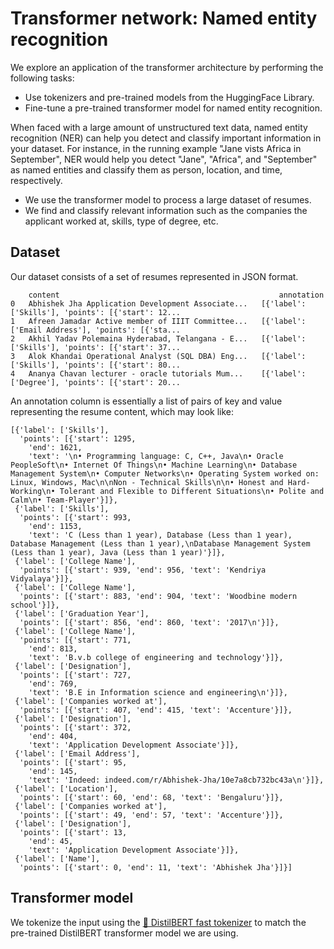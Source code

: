 # Transformer network: Named entity recognition

We explore an application of the transformer architecture by performing the following tasks:

* Use tokenizers and pre-trained models from the HuggingFace Library.
* Fine-tune a pre-trained transformer model for named entity recognition.

When faced with a large amount of unstructured text data, named entity recognition (NER) can help you detect and classify important information in your dataset. For instance, in the running example "Jane vists Africa in September", NER would help you detect "Jane", "Africa", and "September" as named entities and classify them as person, location, and time, respectively.

* We use the transformer model to process a large dataset of resumes.
* We find and classify relevant information such as the companies the applicant worked at, skills, type of degree, etc. 

## Dataset
Our dataset consists of a set of resumes represented in JSON format. 
```
	content	                                                annotation
0	Abhishek Jha Application Development Associate...	[{'label': ['Skills'], 'points': [{'start': 12...
1	Afreen Jamadar Active member of IIIT Committee...	[{'label': ['Email Address'], 'points': [{'sta...
2	Akhil Yadav Polemaina Hyderabad, Telangana - E...	[{'label': ['Skills'], 'points': [{'start': 37...
3	Alok Khandai Operational Analyst (SQL DBA) Eng...	[{'label': ['Skills'], 'points': [{'start': 80...
4	Ananya Chavan lecturer - oracle tutorials Mum...	[{'label': ['Degree'], 'points': [{'start': 20...
```
An annotation column is essentially a list of pairs of key and value representing the resume content, which may look like:
```
[{'label': ['Skills'],
  'points': [{'start': 1295,
    'end': 1621,
    'text': '\n• Programming language: C, C++, Java\n• Oracle PeopleSoft\n• Internet Of Things\n• Machine Learning\n• Database Management System\n• Computer Networks\n• Operating System worked on: Linux, Windows, Mac\n\nNon - Technical Skills\n\n• Honest and Hard-Working\n• Tolerant and Flexible to Different Situations\n• Polite and Calm\n• Team-Player'}]},
 {'label': ['Skills'],
  'points': [{'start': 993,
    'end': 1153,
    'text': 'C (Less than 1 year), Database (Less than 1 year), Database Management (Less than 1 year),\nDatabase Management System (Less than 1 year), Java (Less than 1 year)'}]},
 {'label': ['College Name'],
  'points': [{'start': 939, 'end': 956, 'text': 'Kendriya Vidyalaya'}]},
 {'label': ['College Name'],
  'points': [{'start': 883, 'end': 904, 'text': 'Woodbine modern school'}]},
 {'label': ['Graduation Year'],
  'points': [{'start': 856, 'end': 860, 'text': '2017\n'}]},
 {'label': ['College Name'],
  'points': [{'start': 771,
    'end': 813,
    'text': 'B.v.b college of engineering and technology'}]},
 {'label': ['Designation'],
  'points': [{'start': 727,
    'end': 769,
    'text': 'B.E in Information science and engineering\n'}]},
 {'label': ['Companies worked at'],
  'points': [{'start': 407, 'end': 415, 'text': 'Accenture'}]},
 {'label': ['Designation'],
  'points': [{'start': 372,
    'end': 404,
    'text': 'Application Development Associate'}]},
 {'label': ['Email Address'],
  'points': [{'start': 95,
    'end': 145,
    'text': 'Indeed: indeed.com/r/Abhishek-Jha/10e7a8cb732bc43a\n'}]},
 {'label': ['Location'],
  'points': [{'start': 60, 'end': 68, 'text': 'Bengaluru'}]},
 {'label': ['Companies worked at'],
  'points': [{'start': 49, 'end': 57, 'text': 'Accenture'}]},
 {'label': ['Designation'],
  'points': [{'start': 13,
    'end': 45,
    'text': 'Application Development Associate'}]},
 {'label': ['Name'],
  'points': [{'start': 0, 'end': 11, 'text': 'Abhishek Jha'}]}]
  ```
  
## Transformer model
We tokenize the input using the [🤗 DistilBERT fast tokenizer](https://huggingface.co/transformers/model_doc/distilbert.html) to match the pre-trained DistilBERT transformer model we are using.
